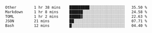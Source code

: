 <!--START_SECTION:waka-->

```txt
Other        1 hr 38 mins    █████████░░░░░░░░░░░░░░░░   35.50 %
Markdown     1 hr 8 mins     ██████░░░░░░░░░░░░░░░░░░░   24.58 %
TOML         1 hr 2 mins     █████▓░░░░░░░░░░░░░░░░░░░   22.63 %
JSON         21 mins         ██░░░░░░░░░░░░░░░░░░░░░░░   07.71 %
Bash         12 mins         █░░░░░░░░░░░░░░░░░░░░░░░░   04.40 %
```

<!--END_SECTION:waka-->